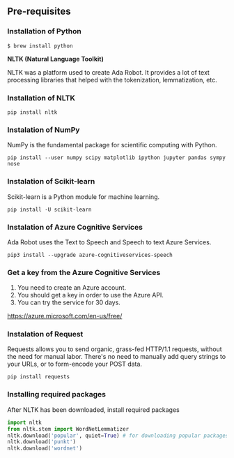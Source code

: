 ## Pre-requisites
### Installation of Python
```
$ brew install python
```

**NLTK (Natural Language Toolkit)**

NLTK was a platform used to create Ada Robot. It provides a lot of text processing libraries that helped with the tokenization, lemmatization, etc.

### Installation of NLTK
```
pip install nltk
```

### Instalation of NumPy
NumPy is the fundamental package for scientific computing with Python.

```
pip install --user numpy scipy matplotlib ipython jupyter pandas sympy nose
```

### Instalation of Scikit-learn
Scikit-learn is a Python module for machine learning.
```
pip install -U scikit-learn
```

### Instalation of Azure Cognitive Services
Ada Robot uses the Text to Speech and Speech to text Azure Services.
```
pip3 install --upgrade azure-cognitiveservices-speech
```

### Get a key from the Azure Cognitive Services
1. You need to create an Azure account.
1. You should get a key in order to use the Azure API.
1. You can try the service for 30 days.

https://azure.microsoft.com/en-us/free/

### Instalation of Request
Requests allows you to send organic, grass-fed HTTP/1.1 requests, without the need for manual labor. There's no need to manually add query strings to your URLs, or to form-encode your POST data. 
```
pip install requests
```

### Installing required packages
After NLTK has been downloaded, install required packages
```python
import nltk
from nltk.stem import WordNetLemmatizer
nltk.download('popular', quiet=True) # for downloading popular packages
nltk.download('punkt') 
nltk.download('wordnet') 
```